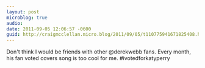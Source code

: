 ```yaml
---
layout: post
microblog: true
audio: 
date: 2011-09-05 12:06:57 -0600
guid: http://craigmcclellan.micro.blog/2011/09/05/t110775941671825408.html
---
```

Don't think I would be friends with other @derekwebb fans. Every month, his fan voted covers song is too cool for me. #ivotedforkatyperry
